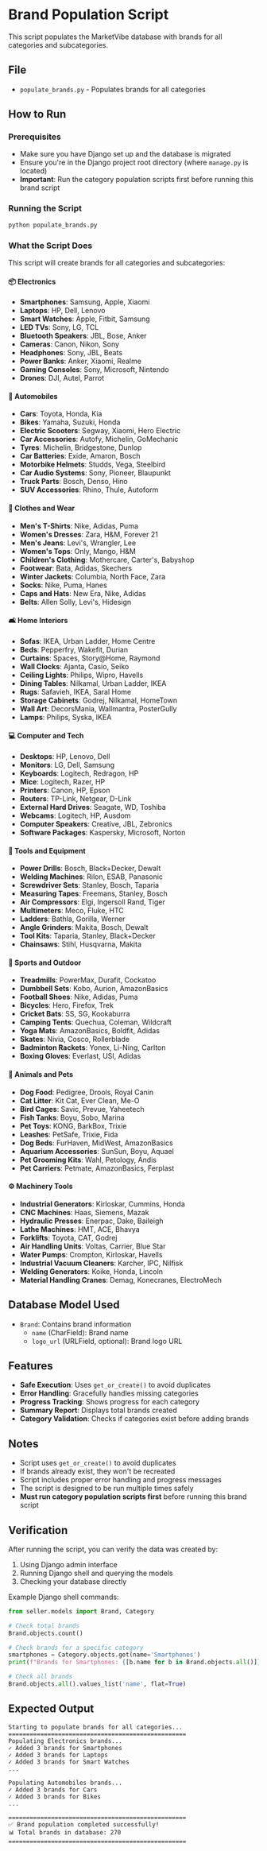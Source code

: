 # Brand Population Script

This script populates the MarketVibe database with brands for all categories and subcategories.

## File

- `populate_brands.py` - Populates brands for all categories

## How to Run

### Prerequisites
- Make sure you have Django set up and the database is migrated
- Ensure you're in the Django project root directory (where `manage.py` is located)
- **Important**: Run the category population scripts first before running this brand script

### Running the Script

```bash
python populate_brands.py
```

### What the Script Does

This script will create brands for all categories and subcategories:

#### 📦 Electronics
- **Smartphones**: Samsung, Apple, Xiaomi
- **Laptops**: HP, Dell, Lenovo
- **Smart Watches**: Apple, Fitbit, Samsung
- **LED TVs**: Sony, LG, TCL
- **Bluetooth Speakers**: JBL, Bose, Anker
- **Cameras**: Canon, Nikon, Sony
- **Headphones**: Sony, JBL, Beats
- **Power Banks**: Anker, Xiaomi, Realme
- **Gaming Consoles**: Sony, Microsoft, Nintendo
- **Drones**: DJI, Autel, Parrot

#### 🚗 Automobiles
- **Cars**: Toyota, Honda, Kia
- **Bikes**: Yamaha, Suzuki, Honda
- **Electric Scooters**: Segway, Xiaomi, Hero Electric
- **Car Accessories**: Autofy, Michelin, GoMechanic
- **Tyres**: Michelin, Bridgestone, Dunlop
- **Car Batteries**: Exide, Amaron, Bosch
- **Motorbike Helmets**: Studds, Vega, Steelbird
- **Car Audio Systems**: Sony, Pioneer, Blaupunkt
- **Truck Parts**: Bosch, Denso, Hino
- **SUV Accessories**: Rhino, Thule, Autoform

#### 👕 Clothes and Wear
- **Men's T-Shirts**: Nike, Adidas, Puma
- **Women's Dresses**: Zara, H&M, Forever 21
- **Men's Jeans**: Levi's, Wrangler, Lee
- **Women's Tops**: Only, Mango, H&M
- **Children's Clothing**: Mothercare, Carter's, Babyshop
- **Footwear**: Bata, Adidas, Skechers
- **Winter Jackets**: Columbia, North Face, Zara
- **Socks**: Nike, Puma, Hanes
- **Caps and Hats**: New Era, Nike, Adidas
- **Belts**: Allen Solly, Levi's, Hidesign

#### 🛋️ Home Interiors
- **Sofas**: IKEA, Urban Ladder, Home Centre
- **Beds**: Pepperfry, Wakefit, Durian
- **Curtains**: Spaces, Story@Home, Raymond
- **Wall Clocks**: Ajanta, Casio, Seiko
- **Ceiling Lights**: Philips, Wipro, Havells
- **Dining Tables**: Nilkamal, Urban Ladder, IKEA
- **Rugs**: Safavieh, IKEA, Saral Home
- **Storage Cabinets**: Godrej, Nilkamal, HomeTown
- **Wall Art**: DecorsMania, Wallmantra, PosterGully
- **Lamps**: Philips, Syska, IKEA

#### 💻 Computer and Tech
- **Desktops**: HP, Lenovo, Dell
- **Monitors**: LG, Dell, Samsung
- **Keyboards**: Logitech, Redragon, HP
- **Mice**: Logitech, Razer, HP
- **Printers**: Canon, HP, Epson
- **Routers**: TP-Link, Netgear, D-Link
- **External Hard Drives**: Seagate, WD, Toshiba
- **Webcams**: Logitech, HP, Ausdom
- **Computer Speakers**: Creative, JBL, Zebronics
- **Software Packages**: Kaspersky, Microsoft, Norton

#### 🧰 Tools and Equipment
- **Power Drills**: Bosch, Black+Decker, Dewalt
- **Welding Machines**: Rilon, ESAB, Panasonic
- **Screwdriver Sets**: Stanley, Bosch, Taparia
- **Measuring Tapes**: Freemans, Stanley, Bosch
- **Air Compressors**: Elgi, Ingersoll Rand, Tiger
- **Multimeters**: Meco, Fluke, HTC
- **Ladders**: Bathla, Gorilla, Werner
- **Angle Grinders**: Makita, Bosch, Dewalt
- **Tool Kits**: Taparia, Stanley, Black+Decker
- **Chainsaws**: Stihl, Husqvarna, Makita

#### 🏀 Sports and Outdoor
- **Treadmills**: PowerMax, Durafit, Cockatoo
- **Dumbbell Sets**: Kobo, Aurion, AmazonBasics
- **Football Shoes**: Nike, Adidas, Puma
- **Bicycles**: Hero, Firefox, Trek
- **Cricket Bats**: SS, SG, Kookaburra
- **Camping Tents**: Quechua, Coleman, Wildcraft
- **Yoga Mats**: AmazonBasics, Boldfit, Adidas
- **Skates**: Nivia, Cosco, Rollerblade
- **Badminton Rackets**: Yonex, Li-Ning, Carlton
- **Boxing Gloves**: Everlast, USI, Adidas

#### 🐾 Animals and Pets
- **Dog Food**: Pedigree, Drools, Royal Canin
- **Cat Litter**: Kit Cat, Ever Clean, Me-O
- **Bird Cages**: Savic, Prevue, Yaheetech
- **Fish Tanks**: Boyu, Sobo, Marina
- **Pet Toys**: KONG, BarkBox, Trixie
- **Leashes**: PetSafe, Trixie, Fida
- **Dog Beds**: FurHaven, MidWest, AmazonBasics
- **Aquarium Accessories**: SunSun, Boyu, Aquael
- **Pet Grooming Kits**: Wahl, Petology, Andis
- **Pet Carriers**: Petmate, AmazonBasics, Ferplast

#### ⚙️ Machinery Tools
- **Industrial Generators**: Kirloskar, Cummins, Honda
- **CNC Machines**: Haas, Siemens, Mazak
- **Hydraulic Presses**: Enerpac, Dake, Baileigh
- **Lathe Machines**: HMT, ACE, Bhavya
- **Forklifts**: Toyota, CAT, Godrej
- **Air Handling Units**: Voltas, Carrier, Blue Star
- **Water Pumps**: Crompton, Kirloskar, Havells
- **Industrial Vacuum Cleaners**: Karcher, IPC, Nilfisk
- **Welding Generators**: Koike, Honda, Lincoln
- **Material Handling Cranes**: Demag, Konecranes, ElectroMech

## Database Model Used

- `Brand`: Contains brand information
  - `name` (CharField): Brand name
  - `logo_url` (URLField, optional): Brand logo URL

## Features

- **Safe Execution**: Uses `get_or_create()` to avoid duplicates
- **Error Handling**: Gracefully handles missing categories
- **Progress Tracking**: Shows progress for each category
- **Summary Report**: Displays total brands created
- **Category Validation**: Checks if categories exist before adding brands

## Notes

- Script uses `get_or_create()` to avoid duplicates
- If brands already exist, they won't be recreated
- Script includes proper error handling and progress messages
- The script is designed to be run multiple times safely
- **Must run category population scripts first** before running this brand script

## Verification

After running the script, you can verify the data was created by:

1. Using Django admin interface
2. Running Django shell and querying the models
3. Checking your database directly

Example Django shell commands:
```python
from seller.models import Brand, Category

# Check total brands
Brand.objects.count()

# Check brands for a specific category
smartphones = Category.objects.get(name='Smartphones')
print(f"Brands for Smartphones: {[b.name for b in Brand.objects.all()]}")

# Check all brands
Brand.objects.all().values_list('name', flat=True)
```

## Expected Output

```
Starting to populate brands for all categories...
==================================================
Populating Electronics brands...
✓ Added 3 brands for Smartphones
✓ Added 3 brands for Laptops
✓ Added 3 brands for Smart Watches
...

Populating Automobiles brands...
✓ Added 3 brands for Cars
✓ Added 3 brands for Bikes
...

==================================================
✅ Brand population completed successfully!
📊 Total brands in database: 270
==================================================
``` 